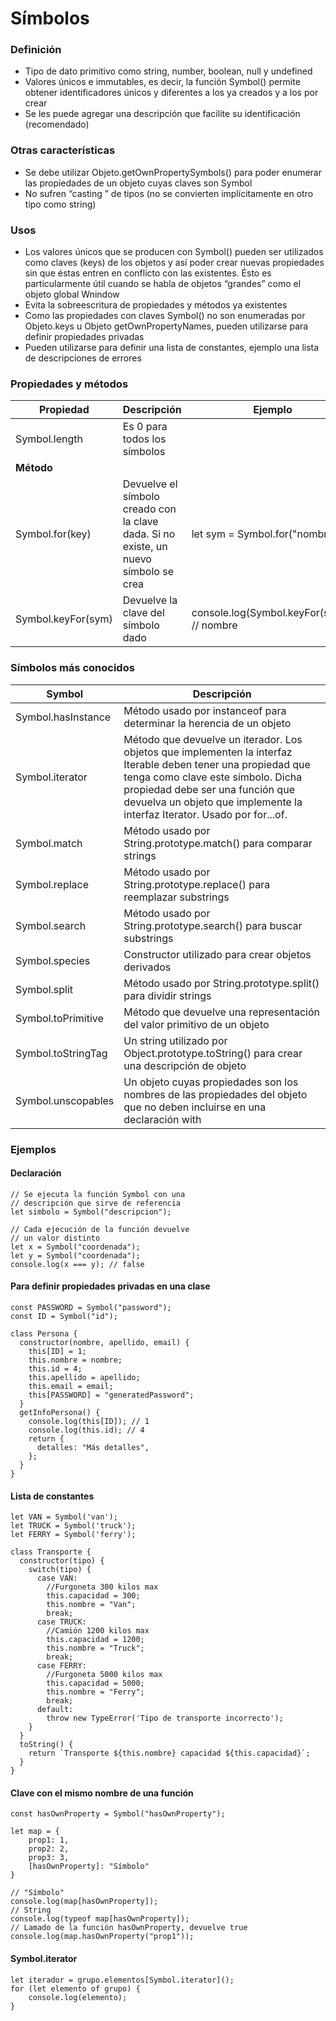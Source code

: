 # Símbolos

### Definición
- Tipo de dato primitivo como string, number, boolean, null y undefined
- Valores únicos e immutables, es decir, la función Symbol() permite obtener identificadores únicos y diferentes a los ya creados y a los por crear
- Se les puede agregar una descripción que facilite su identificación (recomendado)
    
### Otras características
- Se debe utilizar Objeto.getOwnPropertySymbols() para poder enumerar las propiedades 
de un objeto cuyas claves son Symbol
- No sufren “casting ” de tipos (no se convierten implícitamente en otro tipo como string)
    
### Usos
- Los valores únicos que se producen con Symbol() pueden ser utilizados como claves (keys) de los objetos y así poder crear nuevas propiedades sin que éstas entren en conflicto con las existentes. Ésto es particularmente útil cuando se habla de objetos “grandes” como el objeto global Wnindow
- Evita la sobreescritura de propiedades y métodos ya existentes
- Como las propiedades con claves Symbol() no son enumeradas por Objeto.keys u Objeto getOwnPropertyNames, pueden utilizarse para definir propiedades privadas
- Pueden utilizarse para definir una lista de constantes, ejemplo una lista de descripciones de errores

### Propiedades y métodos

| **Propiedad** | **Descripción** | **Ejemplo** |
| ------------- | ------------- | ------------- |
| Symbol.length  | Es 0 para todos los símbolos  |   |
| **Método**  |  |   |
| Symbol.for(key)  | Devuelve el símbolo creado con la clave dada. Si no existe, un nuevo símbolo se crea | let sym = Symbol.for("nombre");  |
| Symbol.keyFor(sym)  | Devuelve la clave del símbolo dado | console.log(Symbol.keyFor(sym)); // nombre  |

### Símbolos más conocidos

| **Symbol** | **Descripción** |
| ------------- | ------------- |
| Symbol.hasInstance  | Método usado por instanceof para determinar la herencia de un objeto |
| Symbol.iterator  | Método que devuelve un iterador. Los objetos que implementen la interfaz Iterable deben tener una propiedad que tenga como clave este símbolo. Dicha propiedad debe ser una función que devuelva un objeto que implemente la interfaz Iterator.  Usado por for...of. |
| Symbol.match  | Método usado por String.prototype.match() para comparar strings |
| Symbol.replace  | Método usado por String.prototype.replace() para reemplazar substrings |
| Symbol.search  | Método usado por String.prototype.search() para buscar substrings |
| Symbol.species  | Constructor utilizado para crear objetos derivados |
| Symbol.split  | Método usado por String.prototype.split() para dividir strings |
| Symbol.toPrimitive  | Método que devuelve una representación del valor primitivo de un objeto |
| Symbol.toStringTag  | Un string utilizado por Object.prototype.toString() para crear una descripción de objeto |
| Symbol.unscopables  | Un objeto cuyas propiedades son los nombres de las propiedades del objeto que no deben incluirse en una declaración with |

### Ejemplos 

#### Declaración
```
// Se ejecuta la función Symbol con una 
// descripción que sirve de referencia
let simbolo = Symbol("descripcion");

// Cada ejecución de la función devuelve 
// un valor distinto
let x = Symbol("coordenada");
let y = Symbol("coordenada");
console.log(x === y); // false
```

#### Para definir propiedades privadas en una clase
```
const PASSWORD = Symbol("password");
const ID = Symbol("id");
 
class Persona {
  constructor(nombre, apellido, email) {
    this[ID] = 1;
    this.nombre = nombre;
    this.id = 4;
    this.apellido = apellido;
    this.email = email;
    this[PASSWORD] = "generatedPassword";
  }
  getInfoPersona() {
    console.log(this[ID]); // 1
    console.log(this.id); // 4
    return {
      detalles: "Más detalles",
    };
  }
}
```

#### Lista de constantes
```	
let VAN = Symbol('van');
let TRUCK = Symbol('truck');
let FERRY = Symbol('ferry');
 
class Transporte {
  constructor(tipo) {
    switch(tipo) {
      case VAN:
        //Furgoneta 300 kilos max
        this.capacidad = 300; 
        this.nombre = "Van";
        break;
      case TRUCK:
        //Camión 1200 kilos max
        this.capacidad = 1200; 
        this.nombre = "Truck";
        break;
      case FERRY:
        //Furgoneta 5000 kilos max
        this.capacidad = 5000; 
        this.nombre = "Ferry";
        break;
      default:
        throw new TypeError('Tipo de transporte incorrecto');
    }
  }
  toString() {
    return `Transporte ${this.nombre} capacidad ${this.capacidad}`;
  }
}
```

#### Clave con el mismo nombre de una función
```
const hasOwnProperty = Symbol("hasOwnProperty");

let map = {
    prop1: 1,
    prop2: 2,
    prop3: 3,
    [hasOwnProperty]: "Símbolo"
}

// "Símbolo"
console.log(map[hasOwnProperty]); 
// String
console.log(typeof map[hasOwnProperty]); 
// Lamado de la función hasOwnProperty, devuelve true
console.log(map.hasOwnProperty("prop1")); 
```

#### Symbol.iterator
```
let iterador = grupo.elementos[Symbol.iterator]();
for (let elemento of grupo) {
    console.log(elemento);
}
```

